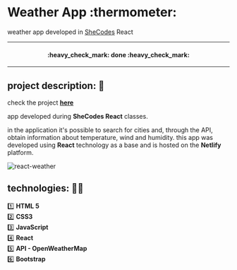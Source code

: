 <h1>Weather App :thermometer:</h1>
<p>weather app developed in <a href="https://www.shecodes.io/" target="_blank">SheCodes</a> React</p>

<hr />

<h4 align="center"> 
    :heavy_check_mark:  done  :heavy_check_mark:
</h4>

<hr />

## project description: :memo:
<p>check the project <strong><a href="https://fluffy-kitten-13b7a8.netlify.app/" target="_blank">here</a></strong>

<p align="justify">
app developed during <strong>SheCodes React</strong> classes.</p>
<p>in the application it's possible to search for cities and, through the API, obtain information about temperature, wind and humidity.
  this app was developed using <strong>React</strong> technology as a base and is hosted on the <strong>Netlify</strong> platform.

![react-weather](https://user-images.githubusercontent.com/89276862/179570930-fb159caf-ff51-4d1b-b812-d1cfa7e13e27.png)
</p>

## technologies: :woman_technologist:
:one: <strong>HTML 5</strong><br>
:two: <strong>CSS3</strong><br>
:three: <strong>JavaScript</strong><br>
:four: <strong>React</strong><br>
:five: <strong>API - OpenWeatherMap</strong><br>
:six: <strong>Bootstrap</strong>
